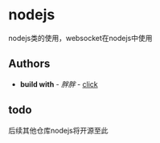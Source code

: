 
# nodejs
 
nodejs类的使用，websocket在nodejs中使用

## Authors
 
* **build with** - *胖胖* - [click](https://github.com/ZhouJun2303)
 
 ## todo
 后续其他仓库nodejs将开源至此

